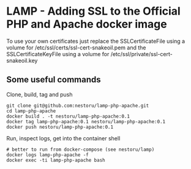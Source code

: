 # LAMP - Adding SSL to the Official PHP and Apache docker image
To use your own certificates just replace the SSLCertificateFile using a volume for /etc/ssl/certs/ssl-cert-snakeoil.pem and the SSLCertificateKeyFile using a volume for /etc/ssl/private/ssl-cert-snakeoil.key

## Some useful commands
Clone, build, tag and push
```
git clone git@github.com:nestoru/lamp-php-apache.git
cd lamp-php-apache
docker build . -t nestoru/lamp-php-apache:0.1
docker tag lamp-php-apache:0.1 nestoru/lamp-php-apache:0.1
docker push nestoru/lamp-php-apache:0.1
```

Run, inspect logs, get into the container shell
```
# better to run from docker-compose (see nestoru/lamp)
docker logs lamp-php-apache -f
docker exec -ti lamp-php-apache bash
```
```
